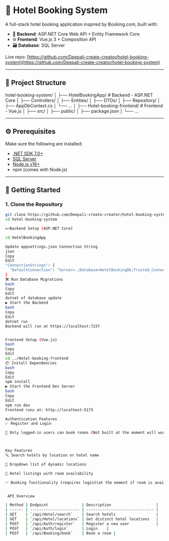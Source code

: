 # 🏨 Hotel Booking System

A full-stack hotel booking application inspired by Booking.com, built with:

- 🔧 **Backend**: ASP.NET Core Web API + Entity Framework Core
- 🌐 **Frontend**: Vue.js 3 + Composition API
- 🗃️ **Database**: SQL Server

Live repo: [https://github.com/Deepali-create-creator/hotel-booking-system](https://github.com/Deepali-create-creator/hotel-booking-system)

---

## 📁 Project Structure

hotel-booking-system/
│
├── HotelBookingApp/ # Backend - ASP.NET Core
│ ├── Controllers/
│ ├── Entities/
│ ├── DTOs/
│ ├── Repository/
│ ├── AppDbContext.cs
│ └── ...
│
├── Hotel-booking-frontend/ # Frontend - Vue.js
│ ├── src/
│ ├── public/
│ ├── package.json
│ └── ...




---

## ⚙️ Prerequisites

Make sure the following are installed:

- [.NET SDK 7.0+](https://dotnet.microsoft.com/download)
- [SQL Server](https://www.microsoft.com/en-us/sql-server/sql-server-downloads)
- [Node.js v16+](https://nodejs.org/)
- npm (comes with Node.js)

---

## 🚀 Getting Started

### 1. Clone the Repository

```bash
git clone https://github.com/Deepali-create-creator/hotel-booking-system.git
cd hotel-booking-system

=>Backend Setup (ASP.NET Core)

cd HotelBookingApp

Update appsettings.json Connection String
json
Copy
Edit
"ConnectionStrings": {
  "DefaultConnection": "Server=.;Database=HotelBookingDb;Trusted_Connection=True;TrustServerCertificate=True;"
}
🛠️ Run Database Migrations
bash
Copy
Edit
dotnet ef database update
▶️ Start the Backend
bash
Copy
Edit
dotnet run
Backend will run at https://localhost:7237


Frontend Setup (Vue.js)
bash
Copy
Edit
cd ../Hotel-booking-frontend
📦 Install Dependencies
bash
Copy
Edit
npm install
▶️ Start the Frontend Dev Server
bash
Copy
Edit
npm run dev
Frontend runs at: http://localhost:5173

Authentication Features
✅ Register and Login

🔐 Only logged-in users can book rooms (Not built at the moment will work on this)



Key Features
🔍 Search hotels by location or hotel name

📍 Dropdown list of dynamic locations

🏨 Hotel listings with room availability

✅ Booking functionality (requires login)(at the moment if room is available it will be booked)


 API Overview

| Method | Endpoint               | Description                    |
| ------ | ---------------------- | ------------------------------ |
| GET    | `/api/Hotel/search`    | Search hotels                  |
| GET    | `/api/Hotel/locations` | Get distinct hotel locations   |
| POST   | `/api/Auth/register`   | Register a new user            |
| POST   | `/api/Auth/login`      | Login    |
| POST   | `/api/Booking/book`    | Book a room |

